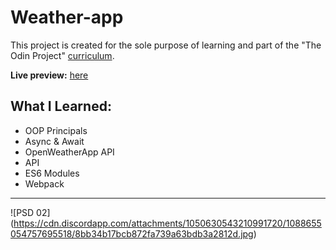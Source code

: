 # Weather-app

This project is created for the sole purpose of learning and part of the "The Odin Project" [curriculum](https://theodinproject.com/).

**Live preview:** [here](https://sisyphus6ix.github.io/Weather-app/)

## What I Learned:
- OOP Principals
- Async & Await
- OpenWeatherApp API
- API
- ES6 Modules
- Webpack

<hr>


![PSD 02] (https://cdn.discordapp.com/attachments/1050630543210991720/1088655054757695518/8bb34b17bcb872fa739a63bdb3a2812d.jpg)